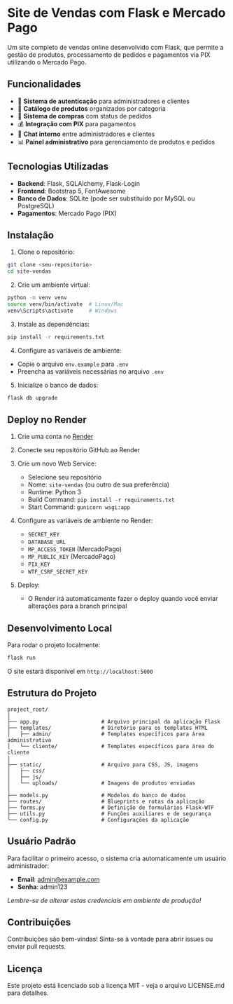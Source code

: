 # Site de Vendas com Flask e Mercado Pago

Um site completo de vendas online desenvolvido com Flask, que permite a gestão de produtos, processamento de pedidos e pagamentos via PIX utilizando o Mercado Pago.

## Funcionalidades

- 🔐 **Sistema de autenticação** para administradores e clientes
- 🏪 **Catálogo de produtos** organizados por categoria
- 🛒 **Sistema de compras** com status de pedidos
- 💰 **Integração com PIX** para pagamentos
- 💬 **Chat interno** entre administradores e clientes
- 📊 **Painel administrativo** para gerenciamento de produtos e pedidos

## Tecnologias Utilizadas

- **Backend**: Flask, SQLAlchemy, Flask-Login
- **Frontend**: Bootstrap 5, FontAwesome
- **Banco de Dados**: SQLite (pode ser substituído por MySQL ou PostgreSQL)
- **Pagamentos**: Mercado Pago (PIX)

## Instalação

1. Clone o repositório:
```bash
git clone <seu-repositorio>
cd site-vendas
```

2. Crie um ambiente virtual:
```bash
python -m venv venv
source venv/bin/activate  # Linux/Mac
venv\Scripts\activate     # Windows
```

3. Instale as dependências:
```bash
pip install -r requirements.txt
```

4. Configure as variáveis de ambiente:
- Copie o arquivo `env.example` para `.env`
- Preencha as variáveis necessárias no arquivo `.env`

5. Inicialize o banco de dados:
```bash
flask db upgrade
```

## Deploy no Render

1. Crie uma conta no [Render](https://render.com)

2. Conecte seu repositório GitHub ao Render

3. Crie um novo Web Service:
   - Selecione seu repositório
   - Nome: `site-vendas` (ou outro de sua preferência)
   - Runtime: Python 3
   - Build Command: `pip install -r requirements.txt`
   - Start Command: `gunicorn wsgi:app`

4. Configure as variáveis de ambiente no Render:
   - `SECRET_KEY`
   - `DATABASE_URL`
   - `MP_ACCESS_TOKEN` (MercadoPago)
   - `MP_PUBLIC_KEY` (MercadoPago)
   - `PIX_KEY`
   - `WTF_CSRF_SECRET_KEY`

5. Deploy:
   - O Render irá automaticamente fazer o deploy quando você enviar alterações para a branch principal

## Desenvolvimento Local

Para rodar o projeto localmente:

```bash
flask run
```

O site estará disponível em `http://localhost:5000`

## Estrutura do Projeto

```
project_root/
│
├── app.py                    # Arquivo principal da aplicação Flask
├── templates/                # Diretório para os templates HTML
│   ├── admin/                # Templates específicos para área administrativa
│   └── cliente/              # Templates específicos para área do cliente
│
├── static/                   # Arquivo para CSS, JS, imagens
│   ├── css/
│   ├── js/
│   └── uploads/              # Imagens de produtos enviadas
│
├── models.py                 # Modelos do banco de dados
├── routes/                   # Blueprints e rotas da aplicação
├── forms.py                  # Definição de formulários Flask-WTF
├── utils.py                  # Funções auxiliares e de segurança
└── config.py                 # Configurações da aplicação
```

## Usuário Padrão

Para facilitar o primeiro acesso, o sistema cria automaticamente um usuário administrador:

- **Email**: admin@example.com
- **Senha**: admin123

*Lembre-se de alterar estas credenciais em ambiente de produção!*

## Contribuições

Contribuições são bem-vindas! Sinta-se à vontade para abrir issues ou enviar pull requests.

## Licença

Este projeto está licenciado sob a licença MIT - veja o arquivo LICENSE.md para detalhes. 